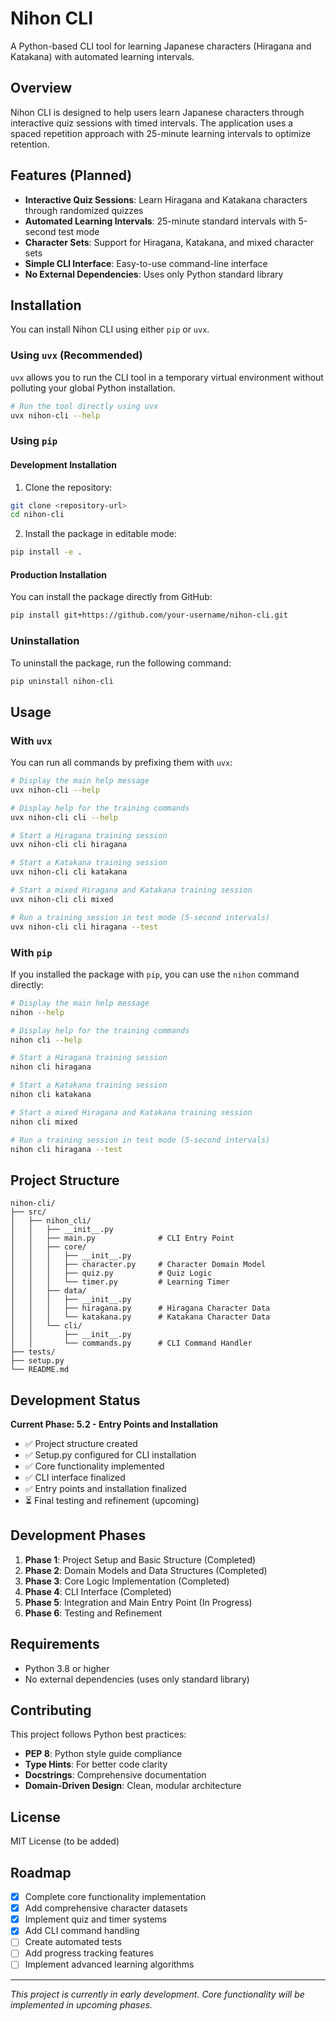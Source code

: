 # Nihon CLI

A Python-based CLI tool for learning Japanese characters (Hiragana and Katakana) with automated learning intervals.

## Overview

Nihon CLI is designed to help users learn Japanese characters through interactive quiz sessions with timed intervals. The application uses a spaced repetition approach with 25-minute learning intervals to optimize retention.

## Features (Planned)

- **Interactive Quiz Sessions**: Learn Hiragana and Katakana characters through randomized quizzes
- **Automated Learning Intervals**: 25-minute standard intervals with 5-second test mode
- **Character Sets**: Support for Hiragana, Katakana, and mixed character sets
- **Simple CLI Interface**: Easy-to-use command-line interface
- **No External Dependencies**: Uses only Python standard library

## Installation

You can install Nihon CLI using either `pip` or `uvx`.

### Using `uvx` (Recommended)

`uvx` allows you to run the CLI tool in a temporary virtual environment without polluting your global Python installation.

```bash
# Run the tool directly using uvx
uvx nihon-cli --help
```

### Using `pip`

#### Development Installation

1. Clone the repository:
```bash
git clone <repository-url>
cd nihon-cli
```

2. Install the package in editable mode:
```bash
pip install -e .
```

#### Production Installation

You can install the package directly from GitHub:
```bash
pip install git+https://github.com/your-username/nihon-cli.git
```

### Uninstallation

To uninstall the package, run the following command:

```bash
pip uninstall nihon-cli
```

## Usage

### With `uvx`

You can run all commands by prefixing them with `uvx`:

```bash
# Display the main help message
uvx nihon-cli --help

# Display help for the training commands
uvx nihon-cli cli --help

# Start a Hiragana training session
uvx nihon-cli cli hiragana

# Start a Katakana training session
uvx nihon-cli cli katakana

# Start a mixed Hiragana and Katakana training session
uvx nihon-cli cli mixed

# Run a training session in test mode (5-second intervals)
uvx nihon-cli cli hiragana --test
```

### With `pip`

If you installed the package with `pip`, you can use the `nihon` command directly:

```bash
# Display the main help message
nihon --help

# Display help for the training commands
nihon cli --help

# Start a Hiragana training session
nihon cli hiragana

# Start a Katakana training session
nihon cli katakana

# Start a mixed Hiragana and Katakana training session
nihon cli mixed

# Run a training session in test mode (5-second intervals)
nihon cli hiragana --test
```

## Project Structure

```
nihon-cli/
├── src/
│   ├── nihon_cli/
│   │   ├── __init__.py
│   │   ├── main.py              # CLI Entry Point
│   │   ├── core/
│   │   │   ├── __init__.py
│   │   │   ├── character.py     # Character Domain Model
│   │   │   ├── quiz.py          # Quiz Logic
│   │   │   └── timer.py         # Learning Timer
│   │   ├── data/
│   │   │   ├── __init__.py
│   │   │   ├── hiragana.py      # Hiragana Character Data
│   │   │   └── katakana.py      # Katakana Character Data
│   │   └── cli/
│   │       ├── __init__.py
│   │       └── commands.py      # CLI Command Handler
├── tests/
├── setup.py
└── README.md
```

## Development Status

**Current Phase: 5.2 - Entry Points and Installation**

- ✅ Project structure created
- ✅ Setup.py configured for CLI installation
- ✅ Core functionality implemented
- ✅ CLI interface finalized
- ✅ Entry points and installation finalized
- ⏳ Final testing and refinement (upcoming)

## Development Phases

1. **Phase 1**: Project Setup and Basic Structure (Completed)
2. **Phase 2**: Domain Models and Data Structures (Completed)
3. **Phase 3**: Core Logic Implementation (Completed)
4. **Phase 4**: CLI Interface (Completed)
5. **Phase 5**: Integration and Main Entry Point (In Progress)
6. **Phase 6**: Testing and Refinement

## Requirements

- Python 3.8 or higher
- No external dependencies (uses only standard library)

## Contributing

This project follows Python best practices:

- **PEP 8**: Python style guide compliance
- **Type Hints**: For better code clarity
- **Docstrings**: Comprehensive documentation
- **Domain-Driven Design**: Clean, modular architecture

## License

MIT License (to be added)

## Roadmap

- [x] Complete core functionality implementation
- [x] Add comprehensive character datasets
- [x] Implement quiz and timer systems
- [x] Add CLI command handling
- [ ] Create automated tests
- [ ] Add progress tracking features
- [ ] Implement advanced learning algorithms

---

*This project is currently in early development. Core functionality will be implemented in upcoming phases.*